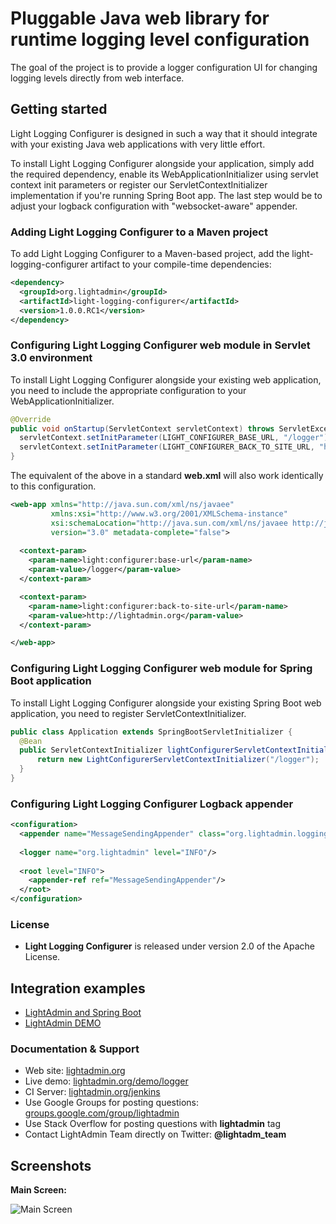 # Pluggable Java web library for runtime logging level configuration

The goal of the project is to provide a logger configuration UI for changing logging levels directly from web interface.

## Getting started ##

Light Logging Configurer is designed in such a way that it should integrate with your existing Java web applications with very little effort.

To install Light Logging Configurer alongside your application, simply add the required dependency, enable its WebApplicationInitializer using servlet context init parameters or register our ServletContextInitializer implementation if you're running Spring Boot app. The last step would be to adjust your logback configuration with "websocket-aware" appender.

### Adding Light Logging Configurer to a Maven project ###
To add Light Logging Configurer to a Maven-based project, add the light-logging-configurer artifact to your compile-time dependencies:

```xml
<dependency>
  <groupId>org.lightadmin</groupId>
  <artifactId>light-logging-configurer</artifactId>
  <version>1.0.0.RC1</version>
</dependency>
```

### Configuring Light Logging Configurer web module in Servlet 3.0 environment ###
To install Light Logging Configurer alongside your existing web application, you need to include the appropriate configuration to your WebApplicationInitializer.

```java
@Override
public void onStartup(ServletContext servletContext) throws ServletException {
  servletContext.setInitParameter(LIGHT_CONFIGURER_BASE_URL, "/logger");
  servletContext.setInitParameter(LIGHT_CONFIGURER_BACK_TO_SITE_URL, "http://lightadmin.org");
}
```

The equivalent of the above in a standard <b>web.xml</b> will also work identically to this configuration. 

```xml
<web-app xmlns="http://java.sun.com/xml/ns/javaee"
         xmlns:xsi="http://www.w3.org/2001/XMLSchema-instance"
         xsi:schemaLocation="http://java.sun.com/xml/ns/javaee http://java.sun.com/xml/ns/javaee/web-app_3_0.xsd"
         version="3.0" metadata-complete="false">
         
  <context-param>
    <param-name>light:configurer:base-url</param-name>
    <param-value>/logger</param-value>
  </context-param>

  <context-param>
    <param-name>light:configurer:back-to-site-url</param-name>
    <param-value>http://lightadmin.org</param-value>
  </context-param>

</web-app>
```

### Configuring Light Logging Configurer web module for Spring Boot application ###
To install Light Logging Configurer alongside your existing Spring Boot web application, you need to register ServletContextInitializer.

```java
public class Application extends SpringBootServletInitializer {
  @Bean
  public ServletContextInitializer lightConfigurerServletContextInitializer() {
      return new LightConfigurerServletContextInitializer("/logger");
  }
}
```

### Configuring Light Logging Configurer Logback appender ###


```xml
<configuration>
  <appender name="MessageSendingAppender" class="org.lightadmin.logging.configurer.logback.MessageSendingAppender"/>
  
  <logger name="org.lightadmin" level="INFO"/>
  
  <root level="INFO">
    <appender-ref ref="MessageSendingAppender"/>
  </root>
</configuration>
```

### License

* <b>Light Logging Configurer</b> is released under version 2.0 of the Apache License.

## Integration examples ##

* [LightAdmin and Spring Boot](https://github.com/la-team/lightadmin-springboot)
* [LightAdmin DEMO](https://github.com/la-team/lightadmin-demo)

### Documentation & Support

* Web site: [lightadmin.org](http://lightadmin.org)
* Live demo: [lightadmin.org/demo/logger](http://lightadmin.org/demo/logger)
* CI Server: [lightadmin.org/jenkins](http://lightadmin.org/jenkins)
* Use Google Groups for posting questions: [groups.google.com/group/lightadmin](http://groups.google.com/group/lightadmin)
* Use Stack Overflow for posting questions with <b>lightadmin</b> tag
* Contact LightAdmin Team directly on Twitter: <b>@lightadm_team</b>

## Screenshots

<b>Main Screen:</b>

![Main Screen](https://github.com/la-team/light-logging-configurer/raw/master/screenshots/main.png "Main Screen")
